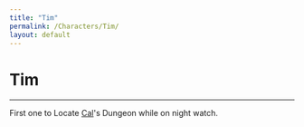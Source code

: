 ```yaml
---
title: "Tim"
permalink: /Characters/Tim/
layout: default
---
```

# Tim
---
First one to Locate [Cal](Cal.md)'s Dungeon while on night watch.
